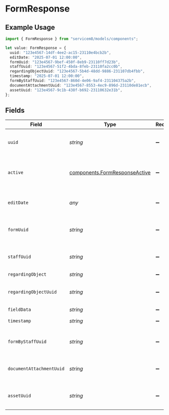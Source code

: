 # FormResponse

## Example Usage

```typescript
import { FormResponse } from "servicem8/models/components";

let value: FormResponse = {
  uuid: "123e4567-14df-4ee2-ac15-23110e4bcb2b",
  editDate: "2025-07-01 12:00:00",
  formUuid: "123e4567-9bef-450f-8eb9-23110ff7d23b",
  staffUuid: "123e4567-51f2-4bda-8feb-23110fa2cc0b",
  regardingObjectUuid: "123e4567-5b4d-48dd-9886-231107db4fbb",
  timestamp: "2025-07-01 12:00:00",
  formByStaffUuid: "123e4567-860d-4e06-9af4-231104375a2b",
  documentAttachmentUuid: "123e4567-8553-4ec9-896d-23110de81ecb",
  assetUuid: "123e4567-9c1b-438f-b692-23110632e31b",
};
```

## Fields

| Field                                                                          | Type                                                                           | Required                                                                       | Description                                                                    | Example                                                                        |
| ------------------------------------------------------------------------------ | ------------------------------------------------------------------------------ | ------------------------------------------------------------------------------ | ------------------------------------------------------------------------------ | ------------------------------------------------------------------------------ |
| `uuid`                                                                         | *string*                                                                       | :heavy_minus_sign:                                                             | Unique identifier for this record                                              | 123e4567-14df-4ee2-ac15-23110e4bcb2b                                           |
| `active`                                                                       | [components.FormResponseActive](../../models/components/formresponseactive.md) | :heavy_minus_sign:                                                             | Record active/deleted flag.  Valid values are [0,1]                            |                                                                                |
| `editDate`                                                                     | *any*                                                                          | :heavy_minus_sign:                                                             | Timestamp at which record was last modified                                    | 2025-07-01 12:00:00                                                            |
| `formUuid`                                                                     | *string*                                                                       | :heavy_minus_sign:                                                             | N/A                                                                            | 123e4567-9bef-450f-8eb9-23110ff7d23b                                           |
| `staffUuid`                                                                    | *string*                                                                       | :heavy_minus_sign:                                                             | N/A                                                                            | 123e4567-51f2-4bda-8feb-23110fa2cc0b                                           |
| `regardingObject`                                                              | *string*                                                                       | :heavy_minus_sign:                                                             | N/A                                                                            |                                                                                |
| `regardingObjectUuid`                                                          | *string*                                                                       | :heavy_minus_sign:                                                             | N/A                                                                            | 123e4567-5b4d-48dd-9886-231107db4fbb                                           |
| `fieldData`                                                                    | *string*                                                                       | :heavy_minus_sign:                                                             | N/A                                                                            |                                                                                |
| `timestamp`                                                                    | *string*                                                                       | :heavy_minus_sign:                                                             | N/A                                                                            | 2025-07-01 12:00:00                                                            |
| `formByStaffUuid`                                                              | *string*                                                                       | :heavy_minus_sign:                                                             | N/A                                                                            | 123e4567-860d-4e06-9af4-231104375a2b                                           |
| `documentAttachmentUuid`                                                       | *string*                                                                       | :heavy_minus_sign:                                                             | N/A                                                                            | 123e4567-8553-4ec9-896d-23110de81ecb                                           |
| `assetUuid`                                                                    | *string*                                                                       | :heavy_minus_sign:                                                             | N/A                                                                            | 123e4567-9c1b-438f-b692-23110632e31b                                           |